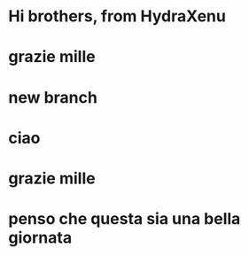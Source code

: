 # Hi brothers, from HydraXenu

# grazie mille

# new branch

# ciao

# grazie mille 

# penso che questa sia una bella giornata
